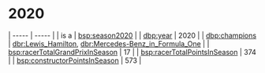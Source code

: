 # 2020

| ----- | ----- |
| is a | [bsp:season2020](https://bramantyoa.github.io/semantic-project/season2020) |
| [dbp:year](https://dbpedia.org/property/year) | 2020 |
| [dbp:champions](https://dbpedia.org/property/champions) | [dbr:Lewis_Hamilton](https://dbpedia.org/resource/Lewis_Hamilton), [dbr:Mercedes-Benz_in_Formula_One](https://dbpedia.org/resource/Mercedes-Benz_in_Formula_One) |
| [bsp:racerTotalGrandPrixInSeason](https://bramantyoa.github.io/semantic-project/racerTotalGrandPrixInSeason) | 17 |
| [bsp:racerTotalPointsInSeason](https://bramantyoa.github.io/semantic-project/racerTotalPointsInSeason) | 374 |
| [bsp:constructorPointsInSeason](https://bramantyoa.github.io/semantic-project/constructorPointsInSeason) | 573 |